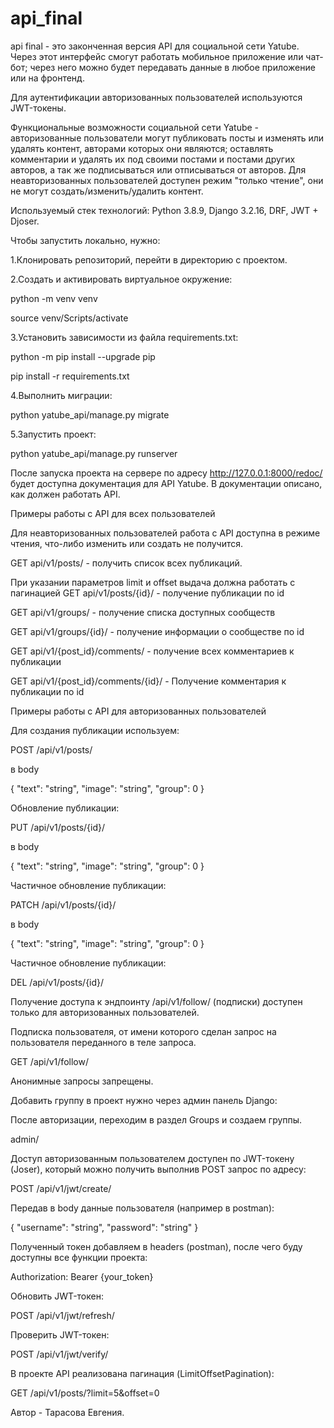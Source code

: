 # api_final
api final - это законченная версия API для социальной сети Yatube. Через этот интерфейс смогут работать мобильное приложение или чат-бот; через него можно будет передавать данные в любое приложение или на фронтенд.

Для аутентификации авторизованных пользователей используются JWT-токены.

Функциональные возможности социальной сети Yatube - авторизованные пользователи могут публиковать посты и изменять или удалять контент, авторами которых они являются; оставлять комментарии и удалять их под своими постами и постами других авторов, а так же подписываться или отписываться от авторов. Для неавторизованных пользователей доступен режим "только чтение", они не могут создать/изменить/удалить контент.

Используемый стек технологий:
Python 3.8.9,
Django 3.2.16, 
DRF, 
JWT + Djoser.

Чтобы запустить локально, нужно:

1.Клонировать репозиторий, перейти в директорию с проектом.

2.Создать и активировать виртуальное окружение:

python -m venv venv 

source venv/Scripts/activate

3.Установить зависимости из файла requirements.txt:

python -m pip install --upgrade pip

pip install -r requirements.txt

4.Выполнить миграции:

python yatube_api/manage.py migrate

5.Запустить проект:

python yatube_api/manage.py runserver

После запуска проекта на сервере по адресу http://127.0.0.1:8000/redoc/ будет доступна документация для API Yatube.
В документации описано, как должен работать API.

Примеры работы с API для всех пользователей

Для неавторизованных пользователей работа с API доступна в режиме чтения, что-либо изменить или создать не получится.

GET api/v1/posts/ - получить список всех публикаций. 

При указании параметров limit и offset выдача должна работать с пагинацией 
GET api/v1/posts/{id}/ - получение публикации по id 

GET api/v1/groups/ - получение списка доступных сообществ 

GET api/v1/groups/{id}/ - получение информации о сообществе по id 

GET api/v1/{post_id}/comments/ - получение всех комментариев к публикации 

GET api/v1/{post_id}/comments/{id}/ - Получение комментария к публикации по id


Примеры работы с API для авторизованных пользователей

Для создания публикации используем:

POST /api/v1/posts/

в body

{
"text":
"string",
"image": 
"string", 
"group": 0 
}

Обновление публикации:

PUT /api/v1/posts/{id}/

в body

{
    "text": 
    "string", 
    "image": 
    "string", 
    "group": 0 
    }

Частичное обновление публикации:

PATCH /api/v1/posts/{id}/

в body

{
    "text": 
    "string", 
    "image": 
    "string", 
    "group": 0 
    }


Частичное обновление публикации:

DEL /api/v1/posts/{id}/

Получение доступа к эндпоинту /api/v1/follow/ (подписки) доступен только для авторизованных пользователей.

Подписка пользователя, от имени которого сделан запрос на пользователя переданного в теле запроса.

GET /api/v1/follow/

Анонимные запросы запрещены.

Добавить группу в проект нужно через админ панель Django:

После авторизации, переходим в раздел Groups и создаем группы.

admin/

Доступ авторизованным пользователем доступен по JWT-токену (Joser), который можно получить выполнив POST запрос по адресу:

POST /api/v1/jwt/create/

Передав в body данные пользователя (например в postman):

{
    "username": 
    "string", 
    "password": 
    "string" 
    }


Полученный токен добавляем в headers (postman), после чего буду доступны все функции проекта:

Authorization: Bearer {your_token}

Обновить JWT-токен:

POST /api/v1/jwt/refresh/

Проверить JWT-токен:

POST /api/v1/jwt/verify/

В проекте API реализована пагинация (LimitOffsetPagination):

GET /api/v1/posts/?limit=5&offset=0


Автор - Тарасова Евгения.